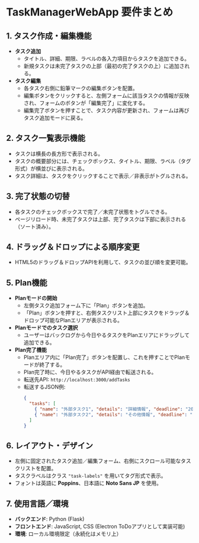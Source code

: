 # TaskManagerWebApp 要件まとめ

## 1. タスク作成・編集機能
- **タスク追加**
  - タイトル、詳細、期限、ラベルの各入力項目からタスクを追加できる。
  - 新規タスクは未完了タスクの上部（最初の完了タスクの上）に追加される。
- **タスク編集**
  - 各タスク右側に鉛筆マークの編集ボタンを配置。
  - 編集ボタンをクリックすると、左側フォームに該当タスクの情報が反映され、フォームのボタンが「編集完了」に変化する。
  - 編集完了ボタンを押すことで、タスク内容が更新され、フォームは再びタスク追加モードに戻る。

## 2. タスク一覧表示機能
- タスクは横長の長方形で表示される。
- タスクの概要部分には、チェックボックス、タイトル、期限、ラベル（タグ形式）が横並びに表示される。
- タスク詳細は、タスクをクリックすることで表示／非表示がトグルされる。

## 3. 完了状態の切替
- 各タスクのチェックボックスで完了／未完了状態をトグルできる。
- ページリロード時、未完了タスクは上部、完了タスクは下部に表示される（ソート済み）。

## 4. ドラッグ＆ドロップによる順序変更
- HTML5のドラッグ＆ドロップAPIを利用して、タスクの並び順を変更可能。

## 5. Plan機能
- **Planモードの開始**
  - 左側タスク追加フォーム下に「Plan」ボタンを追加。
  - 「Plan」ボタンを押すと、右側タスクリスト上部にタスクをドラッグ＆ドロップ可能なPlanエリアが表示される。
- **Planモードでのタスク選択**
  - ユーザーはバックログから今日やるタスクをPlanエリアにドラッグして追加できる。
- **Plan完了機能**
  - Planエリア内に「Plan完了」ボタンを配置し、これを押すことでPlanモードが終了する。
  - Plan完了時に、今日やるタスクがAPI経由で転送される。
  - 転送先API: `http://localhost:3000/addTasks`
  - 転送するJSON例:
    ```json
    {
      "tasks": [
        { "name": "外部タスク1", "details": "詳細情報", "deadline": "2025-03-20", "labels": ["重要"], "listType": "todo" },
        { "name": "外部タスク2", "details": "その他情報", "deadline": "", "labels": ["後で"], "listType": "backlog" }
      ]
    }
    ```

## 6. レイアウト・デザイン
- 左側に固定されたタスク追加／編集フォーム、右側にスクロール可能なタスクリストを配置。
- タスクラベルはクラス `"task-labels"` を用いてタグ形式で表示。
- フォントは英語に **Poppins**、日本語に **Noto Sans JP** を使用。

## 7. 使用言語／環境
- **バックエンド**: Python (Flask)
- **フロントエンド**: JavaScript, CSS (Electron ToDoアプリとして実装可能)
- **環境**: ローカル環境限定（永続化はメモリ上）
